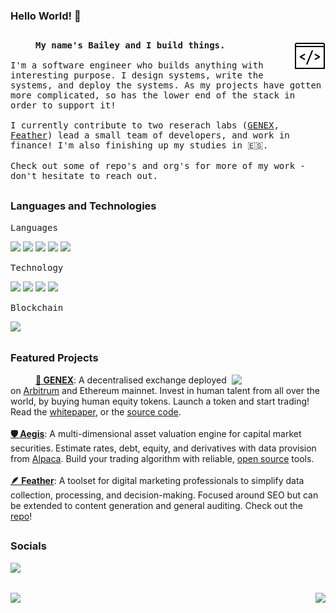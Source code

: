 ### Hello World! 👋

##

<img align="right" src="https://github.com/itchysnake/itchysnake/blob/master/rec/dev.gif"/>
<samp>
  <p align=”justify” style="text-indent:40px;">
    <b>My name's Bailey and I build things.</b>
    <br/><br/>
    I'm a software engineer who builds anything with interesting purpose. I design systems, write the systems, and deploy the systems. As my projects have gotten more complicated, so has the lower end of the stack in order to support it!
    <br/><br/>
    I currently contribute to two reserach labs (<a href="https://github.com/genex-tech">GENEX</a>, <a href="https://https://github.com/feather-marketing">Feather</a>) lead a small team of developers, and work in finance! I'm also finishing up my studies in 🇪🇸.
    <br/><br/>
    Check out some of repo's and org's for more of my work - don't hesitate to reach out.
  </p>
</samp>

##

### **Languages and Technologies**
<samp>Languages</samp>
<div float="left">
  <img src="https://img.icons8.com/color/48/null/python--v1.png"/>
  <img src="https://img.icons8.com/color/48/null/solidity.png"/>
  <img src="https://img.icons8.com/color/48/null/sql.png"/>
  <img src="https://img.icons8.com/color/48/null/console.png"/>
  <img src="https://img.icons8.com/color/48/null/javascript--v1.png"/>
</div>

<samp>Technology</samp>
<div float="left">
  <img src="https://img.icons8.com/color/48/null/git.png"/>
  <img src="https://img.icons8.com/color/48/null/linux--v1.png"/>
  <img src="https://img.icons8.com/color/48/null/google-cloud-platform.png"/>
  <img src="https://img.icons8.com/color/48/null/azure-1.png"/>
</div>

<samp>Blockchain</samp>
<div float="left">
    <img src="https://img.icons8.com/color/48/null/ethereum.png"/>
</div>

##

### **Featured Projects**

<img src="https://github.com/itchysnake/itchysnake/blob/master/rec/black_genex.gif" width="150" align="right"/>

<p align=”justify” style="text-indent:40px;"> 
  <a href="https://github.com/itchysnake/genex"><b>🌳 GENEX</b></a>: A decentralised exchange deployed on <a href="https://portal.arbitrum.one">Arbitrum</a> and Ethereum mainnet. Invest in human talent from all over the world, by buying human equity tokens. Launch a token and start trading! Read the <a href="https://genex.app/whitepaper">whitepaper</a>, or the <a href="https://github.com/itchysnake/genex">source code</a>.
  <br/><br/>
  <a href="https://github.com/itchysnake/aegis"><b>🛡 Aegis</b></a>: A multi-dimensional asset valuation engine for capital market securities. Estimate rates, debt, equity, and derivatives with data provision from <a href="https://alpaca.markets/">Alpaca</a>. Build your trading algorithm with reliable, <a href="https://github.com/itchysnake/aegis">open source</a> tools.
  <br/><br/>
  <a href="https://github.com/feather-marketing/featherbot"><b>🪶 Feather</b></a>: A toolset for digital marketing professionals to simplify data collection, processing, and decision-making. Focused around SEO but can be extended to content generation and general auditing. Check out the <a href="https://github.com/feather-marketing/featherbot">repo</a>!
</p>

##

### **Socials**
<a href="https://www.linkedin.com/in/bailey-de-villiers/">
  <img src="https://img.icons8.com/ios-filled/50/000000/linkedin.png"/>
</a>

##

<img align="left" src="https://cdn.dribbble.com/users/2646423/screenshots/5507196/computer.gif" width="250">
<img align="right" src="https://github-readme-stats.vercel.app/api?username=itchysnake&show_icons=true"/>